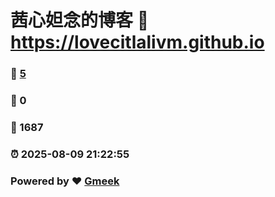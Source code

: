 # 茜心妲念的博客 :link: https://lovecitlalivm.github.io 
### :page_facing_up: [5](https://lovecitlalivm.github.io/tag.html) 
### :speech_balloon: 0 
### :hibiscus: 1687 
### :alarm_clock: 2025-08-09 21:22:55 
### Powered by :heart: [Gmeek](https://github.com/Meekdai/Gmeek)
